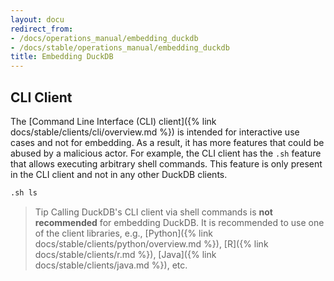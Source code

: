 ```yaml
---
layout: docu
redirect_from:
- /docs/operations_manual/embedding_duckdb
- /docs/stable/operations_manual/embedding_duckdb
title: Embedding DuckDB
---
```


## CLI Client

The [Command Line Interface (CLI) client]({% link docs/stable/clients/cli/overview.md %}) is intended for interactive use cases and not for embedding.
As a result, it has more features that could be abused by a malicious actor.
For example, the CLI client has the `.sh` feature that allows executing arbitrary shell commands.
This feature is only present in the CLI client and not in any other DuckDB clients.

```sql
.sh ls
```

> Tip Calling DuckDB's CLI client via shell commands is **not recommended** for embedding DuckDB. It is recommended to use one of the client libraries, e.g., [Python]({% link docs/stable/clients/python/overview.md %}), [R]({% link docs/stable/clients/r.md %}), [Java]({% link docs/stable/clients/java.md %}), etc.
